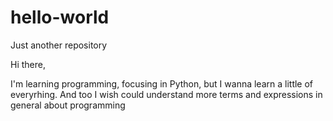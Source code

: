 # hello-world
Just another repository

Hi there,

I'm learning programming, focusing in Python, but I wanna learn a little of everyrhing. And too I wish could understand more terms and expressions in general about programming
